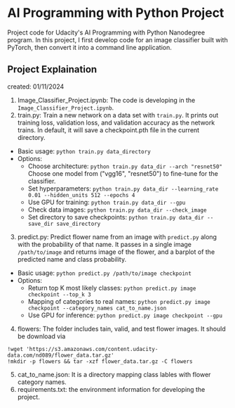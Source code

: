 # AI Programming with Python Project

Project code for Udacity's AI Programming with Python Nanodegree program. In this project, I first develop code for an image classifier built with PyTorch, then convert it into a command line application.

## Project Explaination
created: 01/11/2024

1. Image_Classifier_Project.ipynb: The code is developing in the `Image_Classifier_Project.ipynb`.
2. train.py: Train a new network on a data set with `train.py`. It prints out training loss, validation loss, and validation accuracy as the network trains. In default, it will save a checkpoint.pth file in the current directory.
* Basic usage: `python train.py data_directory`
* Options: 
    * Choose architecture: `python train.py data_dir --arch "resnet50" ` Choose one model from ("vgg16", "resnet50") to fine-tune for the classifier. 
    * Set hyperparameters: `python train.py data_dir --learning_rate 0.01 --hidden_units 512 --epochs 4`  
    * Use GPU for training: `python train.py data_dir --gpu`
    * Check data images: `python train.py data_dir --check_image`
    * Set directory to save checkpoints: `python train.py data_dir --save_dir save_directory` 
3. predict.py: Predict flower name from an image with `predict.py` along with the probability of that name. It passes in a single image `/path/to/image` and returns image of the flower, and a barplot of the predicted name and class probability.
* Basic usage: `python predict.py /path/to/image checkpoint`
* Options: 
    * Return top K most likely classes: `python predict.py image checkpoint --top_k 3`
    * Mapping of categories to real names: `python predict.py image checkpoint --category_names cat_to_name.json`
    * Use GPU for inference: `python predict.py image checkpoint --gpu`
4. flowers: The folder includes tain, valid, and test flower images. It should be download via 
```
!wget 'https://s3.amazonaws.com/content.udacity-data.com/nd089/flower_data.tar.gz'
!mkdir -p flowers && tar -xzf flower_data.tar.gz -C flowers
```
5. cat_to_name.json: It is a directory mapping class lables with flower category names.
6. requirements.txt: the environment information for developing the project.

